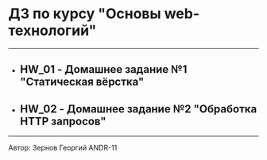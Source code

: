 # ДЗ по курсу "Основы web-технологий"
----
- ## HW_01 - Домашнее задание №1 "Статическая вёрстка"
- ## HW_02 - Домашнее задание №2 "Обработка HTTP запросов"
---

Автор: Зернов Георгий ANDR-11
